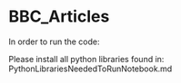 # BBC_Articles

In order to run the code: 

Please install all python libraries found in: PythonLibrariesNeededToRunNotebook.md

